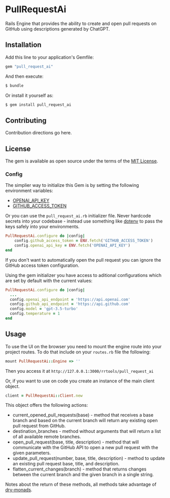 # PullRequestAi
Rails Engine that provides the ability to create and open pull requests on GitHub using descriptions generated by ChatGPT.

## Installation
Add this line to your application's Gemfile:

```ruby
gem "pull_request_ai"
```

And then execute:
```bash
$ bundle
```

Or install it yourself as:
```bash
$ gem install pull_request_ai
```

## Contributing
Contribution directions go here.

## License
The gem is available as open source under the terms of the [MIT License](https://opensource.org/licenses/MIT).

### Config

The simplier way to initialize this Gem is by setting the following environment variables:
- [OPENAI_API_KEY](https://platform.openai.com/account/usage)
- [GITHUB_ACCESS_TOKEN](https://docs.github.com/en/authentication/keeping-your-account-and-data-secure/creating-a-personal-access-token)

Or you can use the `pull_request_ai.rb` initializer file. Never hardcode secrets into your codebase - instead use something like [dotenv](https://github.com/motdotla/dotenv) to pass the keys safely into your environments.

```ruby
PullRequestAi.configure do |config|
    config.github_access_token = ENV.fetch('GITHUB_ACCESS_TOKEN')
    config.openai_api_key = ENV.fetch('OPENAI_API_KEY')
end
```

If you don't want to automatically open the pull request you can ignore the GitHub access token configuration.

Using the gem initializer you have access to aditional configurations which are set by default with the current values:
```ruby
PullRequestAi.configure do |config|
  ...
  config.openai_api_endpoint = 'https://api.openai.com'
  config.github_api_endpoint = 'https://api.github.com'
  config.model = 'gpt-3.5-turbo'
  config.temperature = 1
end
```

## Usage

To use the UI on the browser you need to mount the engine route into your project routes.
To do that include on your `routes.rb` file the following:
```ruby
mount PullRequestAi::Engine => ''
```

Then you access it at `http://127.0.0.1:3000/rrtools/pull_request_ai`

Or, if you want to use on code you create an instance of the main client object.

```ruby
client = PullRequestAi::Client.new
```

This object offers the following actions:
- current_opened_pull_requests(base) - method that receives a base branch and based on the current branch will return any existing open pull request from GitHub.
- destination_branches - method without arguments that will return a list of all available remote branches.
- open_pull_request(base, title, description) - method that will communicate with the GitHub API to open a new pull request with the given parameters.
- update_pull_request(number, base, title, description) - method to update an existing pull request base, title, and description.
- flatten_current_changes(branch) - method that returns changes between the current branch and the given branch in a single string.

Notes about the return of these methods, all methods take advantage of [dry-monads](https://dry-rb.org/gems/dry-monads/1.3/).
